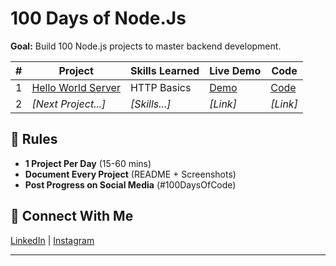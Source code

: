 # 100 Days of Node.Js

**Goal:** Build 100 Node.js projects to master backend development.  

| #  | Project               | Skills Learned          | Live Demo | Code |  
|----|-----------------------|-------------------------|-----------|------|  
| 1  | [Hello World Server](01-hello-world-server) | HTTP Basics | [Demo](hello-world-server/hello-world.png) | [Code](hello-world-server/server.js) |  
| 2  | *[Next Project...]* | *[Skills...]* | *[Link]* | *[Link]* |  


## 🎯 Rules  
- **1 Project Per Day** (15-60 mins)  
- **Document Every Project** (README + Screenshots)  
- **Post Progress on Social Media** (#100DaysOfCode)  

## 🔗 Connect With Me  
[LinkedIn](https://www.linkedin.com/in/seayeshaiftikhar/) | [Instagram](https://www.instagram.com/aishayyy____/)  

----
